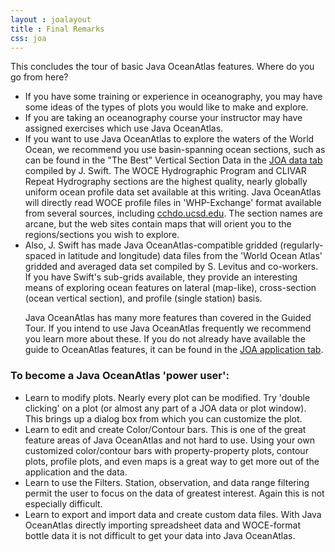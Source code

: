 ```yaml
---
layout : joalayout
title : Final Remarks
css: joa
---
```



<p>This concludes the tour of basic Java OceanAtlas features. Where do you go from here?
	<ul class="gt_ul_other">
<li>If you have some training or experience in oceanography, you may have some ideas of the types of plots you would like to make and explore.</li>
<li>If you are taking an oceanography course your instructor may have assigned exercises which use Java OceanAtlas.</li>
      <li>If you want to use Java OceanAtlas to explore the waters of the World Ocean, we recommend you use basin-spanning ocean sections, such as can be found in the &quot;The Best&quot; Vertical Section Data in the <a href="/data" class="joa_link">JOA data tab</a> compiled by J. Swift. The WOCE Hydrographic Program and CLIVAR Repeat Hydrography sections are the highest quality, nearly globally uniform ocean profile data set available at this writing. Java OceanAtlas will directly read WOCE profile files in &#39;WHP-Exchange&#39; format available from several sources, including <a href="http://cchdo.ucsd.edu">cchdo.ucsd.edu</a>. The section names are arcane, but the web sites contain maps that will orient you to the regions/sections you wish to explore.</li>
	    <li>Also, J. Swift has made Java OceanAtlas-compatible gridded (regularly-spaced in latitude and longitude) data files from the &#39;World Ocean Atlas&#39; gridded and averaged data set compiled by S. Levitus and co-workers. If you have Swift&#39;s sub-grids available, they provide an interesting means of exploring ocean features on lateral (map-like), cross-section (ocean vertical section), and profile (single station) basis.</li>
      <p>Java OceanAtlas has many more features than covered in the Guided Tour. If you intend to use Java OceanAtlas frequently we recommend you learn more about these. If you do not already have available the guide to OceanAtlas features, it can be found in the <a href="/joa" class="joa_link">JOA application tab</a>.</p>
</ul>
<h3>To become a Java OceanAtlas &#39;power user&#39;:</h3>
	<ul class="gt_ul_other">
	    <li>Learn to modify plots. Nearly every plot can be modified. Try &#39;double clicking&#39; on a plot (or almost any part of a JOA data or plot window). This brings up a dialog box from which you can customize the plot.</li>
	    <li>Learn to edit and create Color/Contour bars. This is one of the great feature areas of Java OceanAtlas and not hard to use. Using your own customized color/contour bars with property-property plots, contour plots, profile plots, and even maps is a great way to get more out of the application and the data.</li>
	    <li>Learn to use the Filters. Station, observation, and data range filtering permit the user to focus on the data of greatest interest. Again this is not especially difficult.
	    <li>Learn to export and import data and create custom data files. With Java OceanAtlas directly importing spreadsheet data and WOCE-format bottle data it is not difficult to get your data into Java OceanAtlas.</li>

